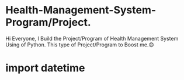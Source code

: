 # Health-Management-System-Program/Project.
Hi Everyone, I Build the Project/Program of Health Management System Using of Python. This type of Project/Program to Boost me.😊      
# import datetime 
